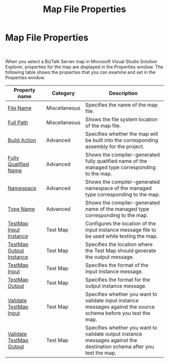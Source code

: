 ﻿---
title: Map File Properties
TOCTitle: Map File Properties
ms:assetid: b933eda6-3b8e-4489-b9df-e6ff3765a5ee
ms:mtpsurl: https://msdn.microsoft.com/en-us/library/Aa578305(v=BTS.80)
ms:contentKeyID: 51530783
ms.date: 08/30/2017
mtps_version: v=BTS.80
---

# Map File Properties

 

When you select a BizTalk Server map in Microsoft Visual Studio Solution Explorer, properties for the map are displayed in the Properties window. The following table shows the properties that you can examine and set in the Properties window.

<table>
<thead>
<tr class="header">
<th>Property name</th>
<th>Category</th>
<th>Description</th>
</tr>
</thead>
<tbody>
<tr class="odd">
<td><a href="file-name-map-item-property.md">File Name</a></td>
<td>Miscellaneous</td>
<td>Specifies the name of the map file.</td>
</tr>
<tr class="even">
<td><a href="full-path-map-item-property.md">Full Path</a></td>
<td>Miscellaneous</td>
<td>Shows the file system location of the map file.</td>
</tr>
<tr class="odd">
<td><a href="build-action-map-item-property.md">Build Action</a></td>
<td>Advanced</td>
<td>Specifies whether the map will be built into the corresponding assembly for the project.</td>
</tr>
<tr class="even">
<td><a href="fully-qualified-name-map-item-property.md">Fully Qualified Name</a></td>
<td>Advanced</td>
<td>Shows the compiler-generated fully qualified name of the managed type corresponding to the map.</td>
</tr>
<tr class="odd">
<td><a href="namespace-map-item-property.md">Namespace</a></td>
<td>Advanced</td>
<td>Shows the compiler-generated namespace of the managed type corresponding to the map.</td>
</tr>
<tr class="even">
<td><a href="type-name-map-item-property.md">Type Name</a></td>
<td>Advanced</td>
<td>Shows the compiler-generated name of the managed type corresponding to the map.</td>
</tr>
<tr class="odd">
<td><a href="testmap-input-instance-map-file-property.md">TestMap Input Instance</a></td>
<td>Test Map</td>
<td>Configures the location of the input instance message file to be used while testing the map.</td>
</tr>
<tr class="even">
<td><a href="testmap-input-instance-map-file-property.md">TestMap Output Instance</a></td>
<td>Test Map</td>
<td>Specifies the location where the Test Map should generate the output message.</td>
</tr>
<tr class="odd">
<td><a href="testmap-input-map-file-property.md">TestMap Input</a></td>
<td>Test Map</td>
<td>Specifies the format of the input instance message.</td>
</tr>
<tr class="even">
<td><a href="testmap-output-map-file-property.md">TestMap Output</a></td>
<td>Test Map</td>
<td>Specifies the format for the output instance message.</td>
</tr>
<tr class="odd">
<td><a href="validate-testmap-input-map-file-property.md">Validate TestMap Input</a></td>
<td>Test Map</td>
<td>Specifies whether you want to validate input instance messages against the source schema before you test the map.</td>
</tr>
<tr class="even">
<td><a href="validate-testmap-output-map-file-property.md">Validate TestMap Output</a></td>
<td>Test Map</td>
<td>Specifies whether you want to validate output instance messages against the destination schema after you test the map.</td>
</tr>
</tbody>
</table>

